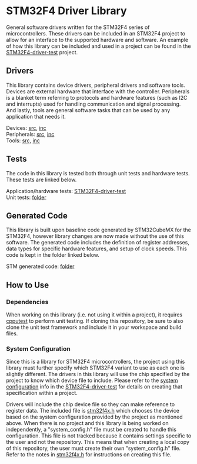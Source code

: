 # STM32F4 Driver Library

General software drivers written for the STM32F4 series of microcontrollers. These drivers can be included in an STM32F4 project to allow for an interface to the supported hardware and software. An example of how this library can be included and used in a project can be found in the <a href="https://github.com/samdonnelly/STM32F4-driver-test">STM32F4-driver-test</a> project. 

## Drivers 

This library contains device drivers, peripheral drivers and software tools. Devices are external hardware that interface with the controller. Peripherals is a blanket term referring to protocols and hardware features (such as I2C and interrupts) used for handling communication and signal processing. And lastly, tools are general software tasks that can be used by any application that needs it. 

Devices: <a href="https://github.com/samdonnelly/STM32F4-driver-library/tree/main/sources/devices">src</a>, <a href="https://github.com/samdonnelly/STM32F4-driver-library/tree/main/headers/devices">inc</a> \
Peripherals: <a href="https://github.com/samdonnelly/STM32F4-driver-library/tree/main/sources/peripherals">src</a>, <a href="https://github.com/samdonnelly/STM32F4-driver-library/tree/main/headers/peripherals">inc</a> \
Tools: <a href="https://github.com/samdonnelly/STM32F4-driver-library/tree/main/sources/tools">src</a>, <a href="https://github.com/samdonnelly/STM32F4-driver-library/tree/main/headers/tools">inc</a> 

## Tests 

The code in this library is tested both through unit tests and hardware tests. These tests are linked below. 

Application/hardware tests: <a href="https://github.com/samdonnelly/STM32F4-driver-test">STM32F4-driver-test</a> \
Unit tests: <a href="https://github.com/samdonnelly/STM32F4-driver-library/tree/main/unit_tests">folder</a> 

## Generated Code 

This library is built upon baseline code generated by STM32CubeMX for the STM32F4, however library changes are now made without the use of this software. The generated code includes the definition of register addresses, data types for specific hardware features, and setup of clock speeds. This code is kept in the folder linked below. 

STM generated code: <a href="https://github.com/samdonnelly/STM32F4-driver-library/tree/main/stmcode">folder</a> 

## How to Use 

### Dependencies 

When working on this library (i.e. not using it within a project), it requires <a href="https://github.com/cpputest/cpputest">cpputest</a> to perform unit testing. If cloning this repository, be sure to also clone the unit test framework and include it in your workspace and build files. 

### System Configuration 

Since this is a library for STM32F4 microcontrollers, the project using this library must further specify which STM32F4 variant to use as each one is slightly different. The drivers in this library will use the chip specified by the project to know which device file to include. Please refer to the <a href="https://github.com/samdonnelly/STM32F4-driver-test/tree/template#system-configuration">system configuration</a> info in the <a href="https://github.com/samdonnelly/STM32F4-driver-test">STM32F4-driver-test</a> for details on creating that specification within a project. 

Drivers will include the chip device file so they can make reference to register data. The included file is <a href="https://github.com/samdonnelly/STM32F4-driver-library/blob/main/headers/core/stm32f4x.h">stm32f4x.h</a> which chooses the device based on the system configuration provided by the project as mentioned above. When there is no project and this library is being worked on independently, a "system_config.h" file must be created to handle this configuration. This file is not tracked because it contains settings specific to the user and not the repository. This means that when creating a local copy of this repository, the user must create their own "system_config.h" file. Refer to the notes in <a href="https://github.com/samdonnelly/STM32F4-driver-library/blob/main/headers/core/stm32f4x.h">stm32f4x.h</a> for instructions on creating this file. 
